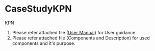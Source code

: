 # CaseStudyKPN
KPN

1. Please refer attached file (<a href="https://github.com/Shreyashi09/CaseStudyKPN/blob/main/User%20Manual.docx">User Manual</a>) for User guidance. <br />
2. Please refer attached file (Components and Description) for used components and it's purpose.
